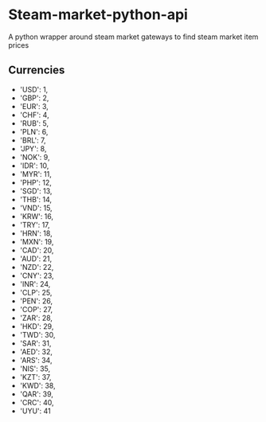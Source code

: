 # Steam-market-python-api
A python wrapper around steam market gateways to find steam market item prices
## Currencies
  * 'USD': 1,
  * 'GBP': 2,
  *  'EUR': 3,
  * 'CHF': 4,
  * 'RUB': 5,
  * 'PLN': 6,
  * 'BRL': 7,
  * 'JPY': 8,
  * 'NOK': 9,
  *  'IDR': 10,
  *  'MYR': 11,
  *  'PHP': 12,
  *  'SGD': 13,
  *  'THB': 14,
  * 'VND': 15,
  * 'KRW': 16,
  * 'TRY': 17,
  * 'HRN': 18,
  * 'MXN': 19,
  * 'CAD': 20,
  * 'AUD': 21,
  * 'NZD': 22,
  * 'CNY': 23,
  * 'INR': 24,
  * 'CLP': 25,
  * 'PEN': 26,
  * 'COP': 27,
  * 'ZAR': 28,
  * 'HKD': 29,
  * 'TWD': 30,
  * 'SAR': 31,
  * 'AED': 32,
  * 'ARS': 34,
  * 'NIS': 35,
  * 'KZT': 37,
  * 'KWD': 38,
  * 'QAR': 39,
  * 'CRC': 40,
  * 'UYU': 41
 
